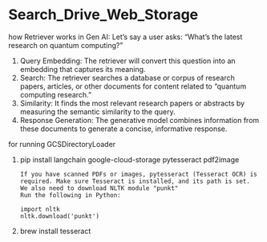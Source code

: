 # Search_Drive_Web_Storage

how Retriever works in Gen AI:
Let’s say a user asks: “What’s the latest research on quantum computing?”

1) Query Embedding: The retriever will convert this question into an embedding that captures its meaning.
2) Search: The retriever searches a database or corpus of research papers, articles, or other documents for content related to “quantum computing research.”
3) Similarity: It finds the most relevant research papers or abstracts by measuring the semantic similarity to the query.
4) Response Generation: The generative model combines information from these documents to generate a concise, informative response.


for running GCSDirectoryLoader
1) pip install langchain google-cloud-storage pytesseract pdf2image

       If you have scanned PDFs or images, pytesseract (Tesseract OCR) is required. Make sure Tesseract is installed, and its path is set.
       We also need to download NLTK module "punkt"
       Run the following in Python:

       import nltk
       nltk.download('punkt')

3) brew install tesseract
